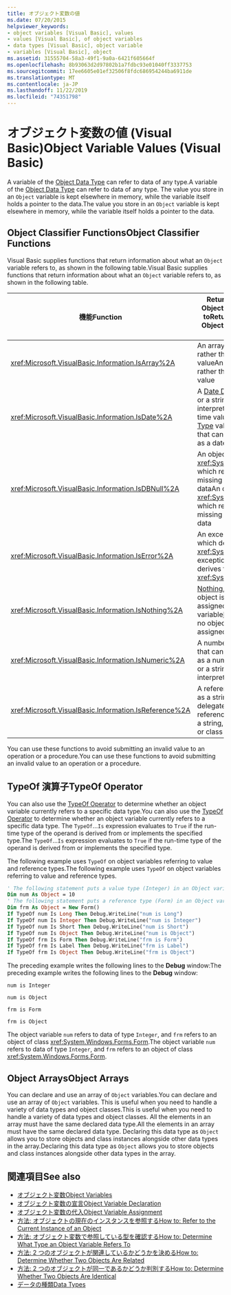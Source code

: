 ```yaml
---
title: オブジェクト変数の値
ms.date: 07/20/2015
helpviewer_keywords:
- object variables [Visual Basic], values
- values [Visual Basic], of object variables
- data types [Visual Basic], object variable
- variables [Visual Basic], object
ms.assetid: 31555704-58a3-49f1-9a0a-6421f605664f
ms.openlocfilehash: 8b93063d2d97802b1a7fdbc93e01040ff3337753
ms.sourcegitcommit: 17ee6605e01ef32506f8fdc686954244ba6911de
ms.translationtype: MT
ms.contentlocale: ja-JP
ms.lasthandoff: 11/22/2019
ms.locfileid: "74351798"
---
```

# <a name="object-variable-values-visual-basic"></a><span data-ttu-id="d3fdc-102">オブジェクト変数の値 (Visual Basic)</span><span class="sxs-lookup"><span data-stu-id="d3fdc-102">Object Variable Values (Visual Basic)</span></span>
<span data-ttu-id="d3fdc-103">A variable of the [Object Data Type](../../../../visual-basic/language-reference/data-types/object-data-type.md) can refer to data of any type.</span><span class="sxs-lookup"><span data-stu-id="d3fdc-103">A variable of the [Object Data Type](../../../../visual-basic/language-reference/data-types/object-data-type.md) can refer to data of any type.</span></span> <span data-ttu-id="d3fdc-104">The value you store in an `Object` variable is kept elsewhere in memory, while the variable itself holds a pointer to the data.</span><span class="sxs-lookup"><span data-stu-id="d3fdc-104">The value you store in an `Object` variable is kept elsewhere in memory, while the variable itself holds a pointer to the data.</span></span>  
  
## <a name="object-classifier-functions"></a><span data-ttu-id="d3fdc-105">Object Classifier Functions</span><span class="sxs-lookup"><span data-stu-id="d3fdc-105">Object Classifier Functions</span></span>  
 <span data-ttu-id="d3fdc-106">Visual Basic supplies functions that return information about what an `Object` variable refers to, as shown in the following table.</span><span class="sxs-lookup"><span data-stu-id="d3fdc-106">Visual Basic supplies functions that return information about what an `Object` variable refers to, as shown in the following table.</span></span>  
  
|<span data-ttu-id="d3fdc-107">機能</span><span class="sxs-lookup"><span data-stu-id="d3fdc-107">Function</span></span>|<span data-ttu-id="d3fdc-108">Returns True if the Object variable refers to</span><span class="sxs-lookup"><span data-stu-id="d3fdc-108">Returns True if the Object variable refers to</span></span>|  
|--------------|---------------------------------------------------|  
|<xref:Microsoft.VisualBasic.Information.IsArray%2A>|<span data-ttu-id="d3fdc-109">An array of values, rather than a single value</span><span class="sxs-lookup"><span data-stu-id="d3fdc-109">An array of values, rather than a single value</span></span>|  
|<xref:Microsoft.VisualBasic.Information.IsDate%2A>|<span data-ttu-id="d3fdc-110">A [Date Data Type](../../../../visual-basic/language-reference/data-types/date-data-type.md) value, or a string that can be interpreted as a date and time value</span><span class="sxs-lookup"><span data-stu-id="d3fdc-110">A [Date Data Type](../../../../visual-basic/language-reference/data-types/date-data-type.md) value, or a string that can be interpreted as a date and time value</span></span>|  
|<xref:Microsoft.VisualBasic.Information.IsDBNull%2A>|<span data-ttu-id="d3fdc-111">An object of type <xref:System.DBNull>, which represents missing or nonexistent data</span><span class="sxs-lookup"><span data-stu-id="d3fdc-111">An object of type <xref:System.DBNull>, which represents missing or nonexistent data</span></span>|  
|<xref:Microsoft.VisualBasic.Information.IsError%2A>|<span data-ttu-id="d3fdc-112">An exception object, which derives from <xref:System.Exception></span><span class="sxs-lookup"><span data-stu-id="d3fdc-112">An exception object, which derives from <xref:System.Exception></span></span>|  
|<xref:Microsoft.VisualBasic.Information.IsNothing%2A>|<span data-ttu-id="d3fdc-113">[Nothing](../../../../visual-basic/language-reference/nothing.md), that is, no object is currently assigned to the variable</span><span class="sxs-lookup"><span data-stu-id="d3fdc-113">[Nothing](../../../../visual-basic/language-reference/nothing.md), that is, no object is currently assigned to the variable</span></span>|  
|<xref:Microsoft.VisualBasic.Information.IsNumeric%2A>|<span data-ttu-id="d3fdc-114">A number, or a string that can be interpreted as a number</span><span class="sxs-lookup"><span data-stu-id="d3fdc-114">A number, or a string that can be interpreted as a number</span></span>|  
|<xref:Microsoft.VisualBasic.Information.IsReference%2A>|<span data-ttu-id="d3fdc-115">A reference type (such as a string, array, delegate, or class type)</span><span class="sxs-lookup"><span data-stu-id="d3fdc-115">A reference type (such as a string, array, delegate, or class type)</span></span>|  
  
 <span data-ttu-id="d3fdc-116">You can use these functions to avoid submitting an invalid value to an operation or a procedure.</span><span class="sxs-lookup"><span data-stu-id="d3fdc-116">You can use these functions to avoid submitting an invalid value to an operation or a procedure.</span></span>  
  
## <a name="typeof-operator"></a><span data-ttu-id="d3fdc-117">TypeOf 演算子</span><span class="sxs-lookup"><span data-stu-id="d3fdc-117">TypeOf Operator</span></span>  
 <span data-ttu-id="d3fdc-118">You can also use the [TypeOf Operator](../../../../visual-basic/language-reference/operators/typeof-operator.md) to determine whether an object variable currently refers to a specific data type.</span><span class="sxs-lookup"><span data-stu-id="d3fdc-118">You can also use the [TypeOf Operator](../../../../visual-basic/language-reference/operators/typeof-operator.md) to determine whether an object variable currently refers to a specific data type.</span></span> <span data-ttu-id="d3fdc-119">The `TypeOf`...`Is` expression evaluates to `True` if the run-time type of the operand is derived from or implements the specified type.</span><span class="sxs-lookup"><span data-stu-id="d3fdc-119">The `TypeOf`...`Is` expression evaluates to `True` if the run-time type of the operand is derived from or implements the specified type.</span></span>  
  
 <span data-ttu-id="d3fdc-120">The following example uses `TypeOf` on object variables referring to value and reference types.</span><span class="sxs-lookup"><span data-stu-id="d3fdc-120">The following example uses `TypeOf` on object variables referring to value and reference types.</span></span>  
  
```vb  
' The following statement puts a value type (Integer) in an Object variable.  
Dim num As Object = 10  
' The following statement puts a reference type (Form) in an Object variable.  
Dim frm As Object = New Form()  
If TypeOf num Is Long Then Debug.WriteLine("num is Long")  
If TypeOf num Is Integer Then Debug.WriteLine("num is Integer")  
If TypeOf num Is Short Then Debug.WriteLine("num is Short")  
If TypeOf num Is Object Then Debug.WriteLine("num is Object")  
If TypeOf frm Is Form Then Debug.WriteLine("frm is Form")  
If TypeOf frm Is Label Then Debug.WriteLine("frm is Label")  
If TypeOf frm Is Object Then Debug.WriteLine("frm is Object")  
```  
  
 <span data-ttu-id="d3fdc-121">The preceding example writes the following lines to the **Debug** window:</span><span class="sxs-lookup"><span data-stu-id="d3fdc-121">The preceding example writes the following lines to the **Debug** window:</span></span>  
  
 `num is Integer`  
  
 `num is Object`  
  
 `frm is Form`  
  
 `frm is Object`  
  
 <span data-ttu-id="d3fdc-122">The object variable `num` refers to data of type `Integer`, and `frm` refers to an object of class <xref:System.Windows.Forms.Form>.</span><span class="sxs-lookup"><span data-stu-id="d3fdc-122">The object variable `num` refers to data of type `Integer`, and `frm` refers to an object of class <xref:System.Windows.Forms.Form>.</span></span>  
  
## <a name="object-arrays"></a><span data-ttu-id="d3fdc-123">Object Arrays</span><span class="sxs-lookup"><span data-stu-id="d3fdc-123">Object Arrays</span></span>  
 <span data-ttu-id="d3fdc-124">You can declare and use an array of `Object` variables.</span><span class="sxs-lookup"><span data-stu-id="d3fdc-124">You can declare and use an array of `Object` variables.</span></span> <span data-ttu-id="d3fdc-125">This is useful when you need to handle a variety of data types and object classes.</span><span class="sxs-lookup"><span data-stu-id="d3fdc-125">This is useful when you need to handle a variety of data types and object classes.</span></span> <span data-ttu-id="d3fdc-126">All the elements in an array must have the same declared data type.</span><span class="sxs-lookup"><span data-stu-id="d3fdc-126">All the elements in an array must have the same declared data type.</span></span> <span data-ttu-id="d3fdc-127">Declaring this data type as `Object` allows you to store objects and class instances alongside other data types in the array.</span><span class="sxs-lookup"><span data-stu-id="d3fdc-127">Declaring this data type as `Object` allows you to store objects and class instances alongside other data types in the array.</span></span>  
  
## <a name="see-also"></a><span data-ttu-id="d3fdc-128">関連項目</span><span class="sxs-lookup"><span data-stu-id="d3fdc-128">See also</span></span>

- [<span data-ttu-id="d3fdc-129">オブジェクト変数</span><span class="sxs-lookup"><span data-stu-id="d3fdc-129">Object Variables</span></span>](../../../../visual-basic/programming-guide/language-features/variables/object-variables.md)
- [<span data-ttu-id="d3fdc-130">オブジェクト変数の宣言</span><span class="sxs-lookup"><span data-stu-id="d3fdc-130">Object Variable Declaration</span></span>](../../../../visual-basic/programming-guide/language-features/variables/object-variable-declaration.md)
- [<span data-ttu-id="d3fdc-131">オブジェクト変数の代入</span><span class="sxs-lookup"><span data-stu-id="d3fdc-131">Object Variable Assignment</span></span>](../../../../visual-basic/programming-guide/language-features/variables/object-variable-assignment.md)
- [<span data-ttu-id="d3fdc-132">方法: オブジェクトの現在のインスタンスを参照する</span><span class="sxs-lookup"><span data-stu-id="d3fdc-132">How to: Refer to the Current Instance of an Object</span></span>](../../../../visual-basic/programming-guide/language-features/variables/how-to-refer-to-the-current-instance-of-an-object.md)
- [<span data-ttu-id="d3fdc-133">方法: オブジェクト変数で参照している型を確認する</span><span class="sxs-lookup"><span data-stu-id="d3fdc-133">How to: Determine What Type an Object Variable Refers To</span></span>](../../../../visual-basic/programming-guide/language-features/variables/how-to-determine-what-type-an-object-variable-refers-to.md)
- [<span data-ttu-id="d3fdc-134">方法: 2 つのオブジェクトが関連しているかどうかを決める</span><span class="sxs-lookup"><span data-stu-id="d3fdc-134">How to: Determine Whether Two Objects Are Related</span></span>](../../../../visual-basic/programming-guide/language-features/variables/how-to-determine-whether-two-objects-are-related.md)
- [<span data-ttu-id="d3fdc-135">方法: 2 つのオブジェクトが同一であるかどうか判別する</span><span class="sxs-lookup"><span data-stu-id="d3fdc-135">How to: Determine Whether Two Objects Are Identical</span></span>](../../../../visual-basic/programming-guide/language-features/variables/how-to-determine-whether-two-objects-are-identical.md)
- [<span data-ttu-id="d3fdc-136">データの種類</span><span class="sxs-lookup"><span data-stu-id="d3fdc-136">Data Types</span></span>](../../../../visual-basic/programming-guide/language-features/data-types/index.md)
